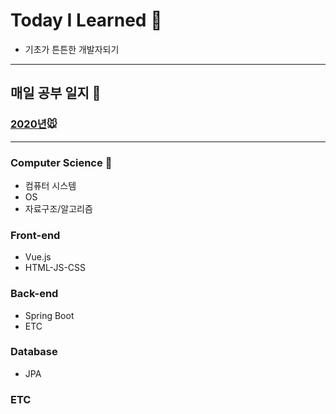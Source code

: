 # Today I Learned :seedling:

- 기초가 튼튼한 개발자되기
---
## 매일 공부 일지 &#128209;
### [2020년]()&#128045;


---
###  Computer Science :whale:

- 컴퓨터 시스템 
- OS
- 자료구조/알고리즘


### Front-end
- Vue.js
- HTML-JS-CSS

### Back-end
- Spring Boot
- ETC

### Database
- JPA

### ETC
